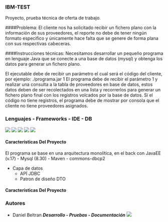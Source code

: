 ### IBM-TEST

Proyecto, prueba técnica de oferta de trabajo.

####Problema: 
El cliente nos ha solicitado recibir un fichero plano con la información de sus proveedores, el reporte no debe de tener ningún formato especifico y únicamente hace falta que se genere de forma plana con sus respectivas cabeceras.

####Instrucciones técnicas: 
Necesitamos desarrollar un pequeño programa en lenguaje Java que se conecte a una base de datos (mysql) y obtenga los datos para generar un fichero plano. 
 
El ejecutable debe de recibir un parámetro el cual será el código del cliente, por ejemplo: ./programa.jar 1
El programa debe de recibir el parámetro 1 y realizar una consulta a la tabla de proveedores en base de datos, estos datos deben de ser recolectados en una lista y recorrerlos para generar un fichero plano final con los registros volcados por la base de datos.
Si el código no tiene registros, el programa debe de mostrar por consola que el cliente no tiene proveedores asignados.

### Lenguajes - Frameworks - IDE - DB
![](https://img.shields.io/badge/IntelliJ_IDEA-000000.svg?style=for-the-badge&logo=intellij-idea&logoColor=white) ![](https://img.shields.io/badge/MySQL-005C84?style=for-the-badge&logo=mysql&logoColor=white) ![](https://img.shields.io/badge/Java-ED8B00?style=for-the-badge&logo=java&logoColor=white) ![](https://img.shields.io/badge/Visual_Studio_Code-0078D4?style=for-the-badge&logo=visual%20studio%20code&logoColor=white) ![](https://img.shields.io/badge/GitHub-100000?style=for-the-badge&logo=github&logoColor=white)

#### Caracteristicas Del Proyecto
El programa se base en una arquitectura monolítica, en el back con JavaEE (v.17) - Mysql (8.30) - Maven - commons-dbcp2

+ Capa de datos
    + APÍ JDBC
	+ Patron de diseño DTO

#### Caracteristicas Del Proyecto

### Autores

* Daniel Beltran  ***Desarrollo - Pruebas - Documentación***
![](https://img.shields.io/github/stars/GenserBeltran?style=social)


